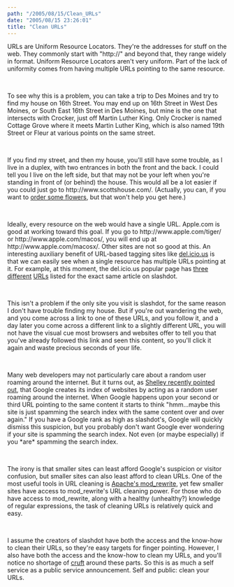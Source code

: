 ```yaml
---
path: "/2005/08/15/Clean_URLs" 
date: "2005/08/15 23:26:01" 
title: "Clean URLs" 
---
```

<p>URLs are Uniform Resource Locators. They're the addresses for stuff on the web. They commonly start with "http://" and beyond that, they range widely in format. Uniform Resource Locators aren't very uniform. Part of the lack of uniformity comes from having multiple URLs pointing to the same resource.</p><br><p>To see why this is a problem, you can take a trip to Des Moines and try to find my house on 16th Street. You may end up on 16th Street in West Des Moines, or South East 16th Street in Des Moines, but mine is the one that intersects with Crocker, just off Martin Luther King. Only Crocker is named Cottage Grove where it meets Martin Luther King, which is also named 19th Street or Fleur at various points on the same street.</p><br><p>If you find my street, and then my house, you'll still have some trouble, as I live in a duplex, with two entrances in both the front and the back. I could tell you I live on the left side, but that may not be your left when you're standing in front of (or behind) the house. This would all be a lot easier if you could just go to http://www.scottshouse.com/. (Actually, you can, if you want to <a href="http://www.scottshouse.com/">order some flowers</a>, but that won't help you get here.)</p><br><p>Ideally, every resource on the web would have a single URL. Apple.com is good at working toward this goal. If you go to http://www.apple.com/tiger/ or http://www.apple.com/macos/, you will end up at http://www.apple.com/macosx/. Other sites are not so good at this. An interesting auxiliary benefit of URL-based tagging sites like <a href="http://del.icio.us/">del.icio.us</a> is that we can easily see when a single resource has multiple URLs pointing at it. For example, at this moment, the del.icio.us popular page has <a href="http://developers.slashdot.org/developers/05/08/15/0051234.shtml?tid=95&amp;tid=8">three</a> <a href="http://developers.slashdot.org/article.pl?sid=05/08/15/0051234&amp;from=rss">different</a> <a href="http://developers.slashdot.org/article.pl?sid=05/08/15/0051234&amp;tid=95&amp;tid=8">URLs</a> listed for the exact same article on slashdot.</p><br><p>This isn't a problem if the only site you visit is slashdot, for the same reason I don't have trouble finding my house. But if you're out wandering the web, and you come across a link to one of these URLs, and you follow it, and a day later you come across a different link to a slightly different URL, you will not have the visual cue most browsers and websites offer to tell you that you've already followed this link and seen this content, so you'll click it again and waste precious seconds of your life.</p><br><p>Many web developers may not particularly care about a random user roaming around the internet. But it turns out, as <a href="http://weblog.burningbird.net/archives/2005/08/12/the-business-of-algorithms/">Shelley recently pointed out</a>, that Google creates its index of websites by acting as a random user roaming around the internet. When Google happens upon your second or third URL pointing to the same content it starts to think "hmm...maybe this site is just spamming the search index with the same content over and over again." If you have a Google rank as high as slashdot's, Google will quickly dismiss this suspicion, but you probably don't want Google ever wondering if your site is spamming the search index. Not even (or maybe especially) if you *are* spamming the search index.</p><br><p>The irony is that smaller sites can least afford Google's suspicion or visitor confusion, but smaller sites can also least afford to clean URLs. One of the most useful tools in URL cleaning is <a href="http://httpd.apache.org/docs/1.3/mod/mod_rewrite.html">Apache's mod_rewrite</a>, yet few smaller sites have access to mod_rewrite's URL cleaning power. For those who do have access to mod_rewrite, along with a healthy (unhealthy?) knowledge of regular expressions, the task of cleaning URLs is relatively quick and easy.</p><br><p>I assume the creators of slashdot have both the access and the know-how to clean their URLs, so they're easy targets for finger pointing. However, I also have both the access and the know-how to clean my URLs, and you'll notice no shortage of <a href="http://www.google.com/search?q=define:+cruft">cruft</a> around these parts. So this is as much a self service as a public service announcement. Self and public: clean your URLs.</p>